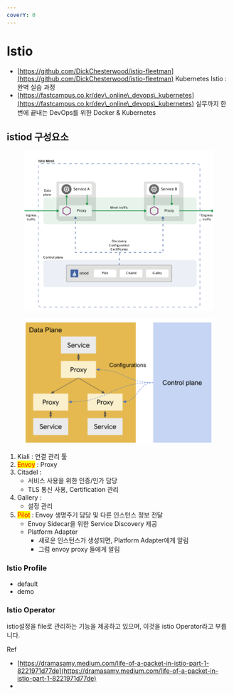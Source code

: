 ```yaml
---
coverY: 0
---
```


# Istio

* [https://github.com/DickChesterwood/istio-fleetman](https://github.com/DickChesterwood/istio-fleetman) Kubernetes Istio : 완벽 실습 과정
* [https://fastcampus.co.kr/dev\_online\_devops\_kubernetes](https://fastcampus.co.kr/dev\_online\_devops\_kubernetes) 실무까지 한번에 끝내는 DevOps를 위한 Docker & Kubernetes

## istiod 구성요소

<figure><img src="../../../.gitbook/assets/image (1) (1) (1).png" alt=""><figcaption></figcaption></figure>

<figure><img src="../../../.gitbook/assets/image (17).png" alt=""><figcaption></figcaption></figure>

1. Kiali : 연결 관리 툴
2. <mark style="color:red;">Envoy</mark> : Proxy
3. Citadel :&#x20;
   * 서비스 사용을 위한 인증/인가 담당
   * TLS 통신 사용, Certification 관리
4. Gallery :&#x20;
   * 설정 관리
5. <mark style="color:red;">Pilot</mark> : Envoy 생명주기 담당 및 다른 인스턴스  정보 전달
   * Envoy Sidecar을 위한 Service Discovery 제공
   * Platform Adapter&#x20;
     * 새로운 인스턴스가 생성되면, Platform Adapter에게 알림
     * 그럼 envoy proxy 들에게 알림



### Istio Profile

* default
* demo

### Istio Operator

istio설정을 file로 관리하는 기능을 제공하고 있으며, 이것을 istio Operator라고 부릅니다.



Ref&#x20;

* [https://dramasamy.medium.com/life-of-a-packet-in-istio-part-1-8221971d77de](https://dramasamy.medium.com/life-of-a-packet-in-istio-part-1-8221971d77de)
*
